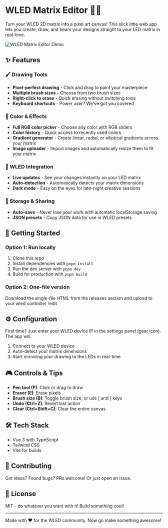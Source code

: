 # WLED Matrix Editor 🎨✨

Turn your WLED 2D matrix into a pixel art canvas! This slick little web app lets you create, draw, and beam your designs straight to your LED matrix in real-time.

![WLED Matrix Editor Demo](wled-matrix-editor.png)

## ✨ Features

### 🖌️ Drawing Tools

- **Pixel-perfect drawing** - Click and drag to paint your masterpiece
- **Multiple brush sizes** - Choose from two brush sizes
- **Right-click to erase** - Quick erasing without switching tools
- **Keyboard shortcuts** - Power user? We've got you covered

### 🎨 Color & Effects

- **Full RGB color picker** - Choose any color with RGB sliders
- **Color history** - Quick access to recently used colors
- **Gradient generator** - Create linear, radial, or elliptical gradients across your matrix
- **Image uploader** - Import images and automatically resize them to fit your matrix

### 🔄 WLED Integration

- **Live updates** - See your changes instantly on your LED matrix
- **Auto-detection** - Automatically detects your matrix dimensions
- **Dark mode** - Easy on the eyes for late-night creative sessions

### 💾 Storage & Sharing

- **Auto-save** - Never lose your work with automatic localStorage saving
- **JSON presets** - Copy JSON data for use in WLED presets

## 🚀 Getting Started

### Option 1: Run locally

1. Clone this repo
2. Install dependencies with `pnpm install`
3. Run the dev server with `pnpm dev`
4. Build for production with `pnpm build`

### Option 2: One-file version

Download the single-file HTML from the releases section and upload to your wled controller <your-wled-ip>/edit

## ⚙️ Configuration

First time? Just enter your WLED device IP in the settings panel (gear icon). The app will:

1. Connect to your WLED device
2. Auto-detect your matrix dimensions
3. Start mirroring your drawing to the LEDs in real-time

## 🎮 Controls & Tips

- **Pen tool (P)**: Click or drag to draw
- **Eraser (E)**: Erase pixels
- **Brush size (B)**: Toggle brush size, or use [ and ] keys
- **Undo (Ctrl+Z)**: Revert last action
- **Clear (Ctrl+Shift+C)**: Clear the entire canvas

## 🛠️ Tech Stack

- Vue 3 with TypeScript
- Tailwind CSS
- Vite for builds

## 🤝 Contributing

Got ideas? Found bugs? PRs welcome! Or just open an issue.

## 📝 License

MIT - do whatever you want with it! Build something cool!

---

Made with ❤️ for the WLED community. Now go make something awesome!
